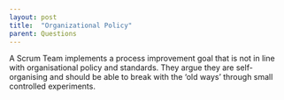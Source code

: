 ```yaml
---
layout: post
title:  "Organizational Policy"
parent: Questions
---
```


A Scrum Team implements a process improvement goal that is not in line with organisational policy and standards. They argue they are self-organising and should be able to break with the ‘old ways’ through small controlled experiments.